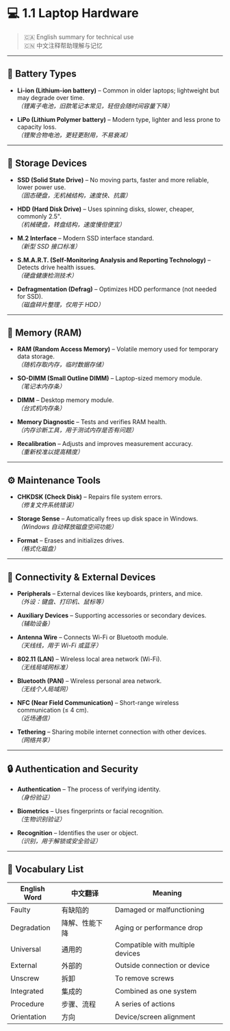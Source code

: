 # 💻 1.1 Laptop Hardware

> 🇨🇦 English summary for technical use  
> 🇨🇳 中文注释帮助理解与记忆  

---

## 🔋 Battery Types
- **Li-ion (Lithium-ion battery)** – Common in older laptops; lightweight but may degrade over time.  
  *（锂离子电池，旧款笔记本常见，轻但会随时间容量下降）*

- **LiPo (Lithium Polymer battery)** – Modern type, lighter and less prone to capacity loss.  
  *（锂聚合物电池，更轻更耐用，不易衰减）*

---

## 💾 Storage Devices
- **SSD (Solid State Drive)** – No moving parts, faster and more reliable, lower power use.  
  *（固态硬盘，无机械结构，速度快、抗震）*

- **HDD (Hard Disk Drive)** – Uses spinning disks, slower, cheaper, commonly 2.5".  
  *（机械硬盘，转盘结构，速度慢但便宜）*

- **M.2 Interface** – Modern SSD interface standard.  
  *（新型 SSD 接口标准）*

- **S.M.A.R.T. (Self-Monitoring Analysis and Reporting Technology)** – Detects drive health issues.  
  *（硬盘健康检测技术）*

- **Defragmentation (Defrag)** – Optimizes HDD performance (not needed for SSD).  
  *（磁盘碎片整理，仅用于 HDD）*

---

## 🧠 Memory (RAM)
- **RAM (Random Access Memory)** – Volatile memory used for temporary data storage.  
  *（随机存取内存，临时数据存储）*

- **SO-DIMM (Small Outline DIMM)** – Laptop-sized memory module.  
  *（笔记本内存条）*

- **DIMM** – Desktop memory module.  
  *（台式机内存条）*

- **Memory Diagnostic** – Tests and verifies RAM health.  
  *（内存诊断工具，用于测试内存是否有问题）*

- **Recalibration** – Adjusts and improves measurement accuracy.  
  *（重新校准以提高精度）*

---

## ⚙️ Maintenance Tools
- **CHKDSK (Check Disk)** – Repairs file system errors.  
  *（修复文件系统错误）*

- **Storage Sense** – Automatically frees up disk space in Windows.  
  *（Windows 自动释放磁盘空间功能）*

- **Format** – Erases and initializes drives.  
  *（格式化磁盘）*

---

## 🧩 Connectivity & External Devices
- **Peripherals** – External devices like keyboards, printers, and mice.  
  *（外设：键盘、打印机、鼠标等）*

- **Auxiliary Devices** – Supporting accessories or secondary devices.  
  *（辅助设备）*

- **Antenna Wire** – Connects Wi-Fi or Bluetooth module.  
  *（天线线，用于 Wi-Fi 或蓝牙）*

- **802.11 (LAN)** – Wireless local area network (Wi-Fi).  
  *（无线局域网标准）*

- **Bluetooth (PAN)** – Wireless personal area network.  
  *（无线个人局域网）*

- **NFC (Near Field Communication)** – Short-range wireless communication (≤ 4 cm).  
  *（近场通信）*

- **Tethering** – Sharing mobile internet connection with other devices.  
  *（网络共享）*

---

## 🔒 Authentication and Security
- **Authentication** – The process of verifying identity.  
  *（身份验证）*

- **Biometrics** – Uses fingerprints or facial recognition.  
  *（生物识别验证）*

- **Recognition** – Identifies the user or object.  
  *（识别，用于解锁或安全验证）*

---

## 🧠 Vocabulary List
| English Word | 中文翻译 | Meaning |
|---------------|-----------|----------|
| Faulty | 有缺陷的 | Damaged or malfunctioning |
| Degradation | 降解、性能下降 | Aging or performance drop |
| Universal | 通用的 | Compatible with multiple devices |
| External | 外部的 | Outside connection or device |
| Unscrew | 拆卸 | To remove screws |
| Integrated | 集成的 | Combined as one system |
| Procedure | 步骤、流程 | A series of actions |
| Orientation | 方向 | Device/screen alignment |

